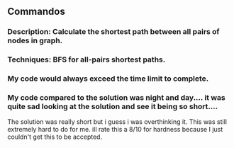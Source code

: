 ## Commandos
### Description: Calculate the shortest path between all pairs of nodes in graph.
### Techniques: BFS for all-pairs shortest paths.
### My code would always exceed the time limit to complete.
### My code compared to the solution was night and day.... it was quite sad looking at the solution and see it being so short....

The solution was really short but i guess i was overthinking it. This was still extremely hard to do for me. ill rate this a 8/10 for hardness because I just couldn't get this to be accepted.
